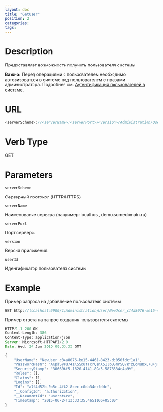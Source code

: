 ```yaml
---
layout: doc
title: "GetUser"
position: 2 
categories: 
tags:
---
```


# Description
Предоставляет возможность получить пользователя системы

**Важно:** Перед операциями с пользователем необходимо авторизоваться в системе под пользователем
с правами администратора. Подробнее см. [Аутентификация пользователей в системе](../../SignInApi/SignInInternal).

# URL
```js
<serverScheme>://<serverName>:<serverPort>/<version>/Administration/User/<userId>
```

# Verb Type

GET

# Parameters

`serverScheme`

Серверный протокол (HTTP/HTTPS).

`serverName`

Наименование сервера (например: localhost, demo.somedomain.ru).

`serverPort`

Порт сервера.

`version`

Версия приложения.

`userId`

Идентификатор пользователя системы

# Example

Пример запроса на добавление пользователя системы

```js
GET http://localhost:9900/1/Administration/User/NewUser_c34a8076-be15-4461-8423-dc050fdcf1a1 
```

Пример ответа на запрос создания пользователя системы

```js
HTTP/1.1 200 OK
Content-Length: 386
Content-Type: application/json
Server: Microsoft-HTTPAPI/2.0
Date: Wed, 24 Jun 2015 08:33:35 GMT

{
	"UserName": "NewUser_c34a8076-be15-4461-8423-dc050fdcf1a1",
	"PasswordHash": "AKpaSy8Q74iKSScufTcrQznX51lbDSmPSQ7kYzLoNubxL7u+jldtvtt+Ni19t+r4lw==",
	"SecurityStamp": "306696f5-1620-4141-89a5-5873634c4a99",
	"Roles": [],
	"Claims": [],
	"Logins": [],
	"Id": "a7f4d52b-0b5c-4f82-8cec-c0da34ecfddc",
	"__ConfigId": "authorization",
	"__DocumentId": "userstore",
	"TimeStamp": "2015-06-24T13:33:35.4651166+05:00"
}
```